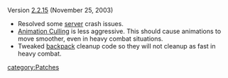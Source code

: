 Version [2.2.15](2.md.2.15) (November 25, 2003)

- Resolved some [server](server.md) crash issues.
- [Animation Culling](Animation_Culling.md) is less
  aggressive. This should cause animations to move smoother, even in
  heavy combat situations.
- Tweaked [backpack](backpack.md) cleanup code so they will
  not cleanup as fast in heavy combat.

[category:Patches](category:Patches.md)
